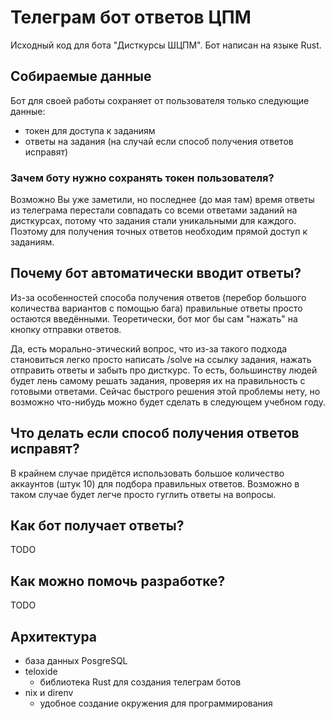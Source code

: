 # Телеграм бот ответов ЦПМ

Исходный код для бота "Дисткурсы ШЦПМ". Бот написан на языке Rust.

## Собираемые данные

Бот для своей работы сохраняет от пользователя только следующие данные:
- токен для доступа к заданиям
- ответы на задания (на случай если способ получения ответов исправят)

### Зачем боту нужно сохранять токен пользователя?

Возможно Вы уже заметили, но последнее (до мая там) время ответы из телеграма перестали совпадать со всеми ответами заданий на дисткурсах, потому что задания стали уникальными для каждого. Поэтому для получения точных ответов необходим прямой доступ к заданиям.

## Почему бот автоматически вводит ответы?

Из-за особенностей способа получения ответов (перебор большого количества вариантов с помощью бага) правильные ответы просто остаются введёнными. Теоретически, бот мог бы сам "нажать" на кнопку отправки ответов.

Да, есть морально-этический вопрос, что из-за такого подхода становиться легко просто написать /solve на ссылку задания, нажать отправить ответы и забыть про дисткурс. То есть, большинству людей будет лень самому решать задания, проверяя их на правильность с готовыми ответами. Сейчас быстрого решения этой проблемы нету, но возможно что-нибудь можно будет сделать в следующем учебном году.

## Что делать если способ получения ответов исправят?

В крайнем случае придётся использовать большое количество аккаунтов (штук 10) для подбора правильных ответов. Возможно в таком случае будет легче просто гуглить ответы на вопросы.

## Как бот получает ответы?

TODO

## Как можно помочь разработке?

TODO

## Архитектура
- база данных PosgreSQL
- teloxide
    - библиотека Rust для создания телеграм ботов
- nix и direnv
    - удобное создание окружения для программирования
